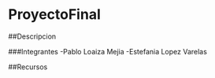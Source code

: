 # ProyectoFinal

##Descripcion

###Integrantes
-Pablo Loaiza Mejia
-Estefania Lopez Varelas 

##Recursos

